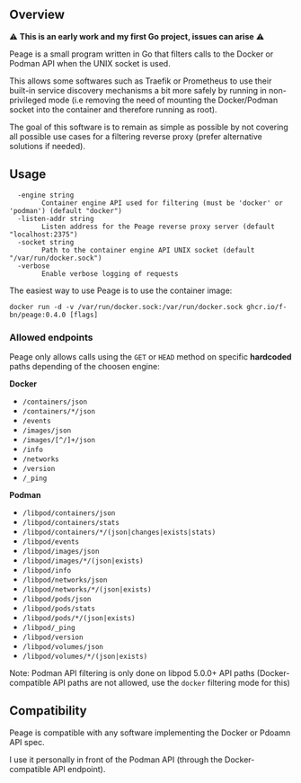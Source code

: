 ## Overview

:warning: **This is an early work and my first Go project, issues can arise** :warning:

Peage is a small program written in Go that filters calls to the Docker or Podman API when the UNIX socket is used.

This allows some softwares such as Traefik or Prometheus to use their built-in service discovery mechanisms a bit more safely by running in non-privileged mode (i.e removing the need of mounting the Docker/Podman socket into the container and therefore running as root).

The goal of this software is to remain as simple as possible by not covering all possible use cases for a filtering reverse proxy (prefer alternative solutions if needed).

## Usage

```
  -engine string
        Container engine API used for filtering (must be 'docker' or 'podman') (default "docker")
  -listen-addr string
        Listen address for the Peage reverse proxy server (default "localhost:2375")
  -socket string
        Path to the container engine API UNIX socket (default "/var/run/docker.sock")
  -verbose
        Enable verbose logging of requests
```

The easiest way to use Peage is to use the container image:

```shell
docker run -d -v /var/run/docker.sock:/var/run/docker.sock ghcr.io/f-bn/peage:0.4.0 [flags]
```

### Allowed endpoints

Peage only allows calls using the `GET` or `HEAD` method on specific **hardcoded** paths depending of the choosen engine:

**Docker**

  - `/containers/json`
  - `/containers/*/json`
  - `/events`
  - `/images/json`
  - `/images/[^/]+/json`
  - `/info`
  - `/networks`
  - `/version`
  - `/_ping`

**Podman**

  - `/libpod/containers/json`
  - `/libpod/containers/stats`
  - `/libpod/containers/*/(json|changes|exists|stats)`
  - `/libpod/events`
  - `/libpod/images/json`
  - `/libpod/images/*/(json|exists)`
  - `/libpod/info`
  - `/libpod/networks/json`
  - `/libpod/networks/*/(json|exists)`
  - `/libpod/pods/json`
  - `/libpod/pods/stats`
  - `/libpod/pods/*/(json|exists)`
  - `/libpod/_ping`
  - `/libpod/version`
  - `/libpod/volumes/json`
  - `/libpod/volumes/*/(json|exists)`

Note: Podman API filtering is only done on libpod 5.0.0+ API paths (Docker-compatible API paths are not allowed, use the `docker` filtering mode for this)

## Compatibility

Peage is compatible with any software implementing the Docker or Pdoamn API spec.

I use it personally in front of the Podman API (through the Docker-compatible API endpoint).
